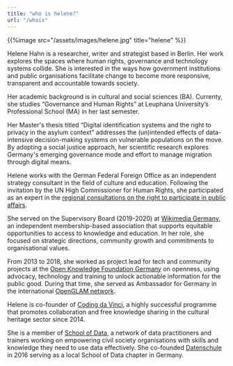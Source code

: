 ```yaml
---
title: "who is helene?"
url: "/whois"
---
```


{{%image src="/assets/images/helene.jpg" title="helene" %}}

Helene Hahn is a researcher, writer and strategist based in Berlin. Her work explores the spaces where human rights, governance and technology systems collide.
She is interested in the ways how government institutions and public organisations facilitate change to become more responsive, transparent and accountable towards society.

Her academic background is in cultural and social sciences (BA). Currenty, she studies “Governance and Human Rights” at Leuphana University’s Professional School (MA) in her last semester.

Her Master's thesis titled “Digital identification systems and the right to privacy in the asylum context” addresses the (un)intended effects of data-intensive decision-making systems on vulnerable populations on the move. By adopting a social justice approach, her scientific research explores Germany's emerging governance mode and effort to manage migration through digital means.

Helene works with the German Federal Foreign Office as an independent strategy consultant in the field of culture and education. Following the invitation by the UN High Commissioner for Human Rights, she participated as an expert in the [regional consultations on the right to participate in public affairs](https://www.ohchr.org/EN/Issues/Pages/DraftGuidelinesRighttoParticipationPublicAffairs.aspx). 

She served on the Supervisory Board (2019-2020) at [Wikimedia Germany](https://www.wikimedia.de/), an independent membership-based association that supports equitable opportunities to access to knowledge and education. In her role, she focused on strategic directions, community growth and commitments to organisational values. 

From 2013 to 2018, she worked as project lead for tech and community projects at the [Open Knowledge Foundation Germany](https://okfn.de/) on openness, using advocacy, technology and training to unlock actionable information for the public good. During that time, she served as Ambassador for Germany in the international [OpenGLAM network](https://openglam.org/).

Helene is co-founder of [Coding da Vinci](https://codingdavinci.de), a highly successful programme that promotes collaboration and free knowledge sharing in the cultural heritage sector since 2014. 

She is a member of [School of Data](https://schoolofdata.org), a network of data practitioners and trainers working on empowering civil society organisations with skills and knowledge they need to use data effectively. She co-founded [Datenschule](https://datenschule.de/) in 2016 serving as a local School of Data chapter in Germany. 
